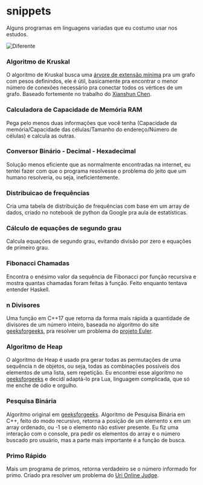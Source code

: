 # snippets

Alguns programas em linguagens variadas que eu costumo usar nos estudos.

![Diferente](https://catracalivre.com.br/wp-content/uploads/2016/11/meme-10-450x487.jpg)

### Algoritmo de Kruskal
O algoritmo de Kruskal busca uma [árvore de extensão mínima](https://pt.wikipedia.org/wiki/%C3%81rvore_de_extens%C3%A3o_m%C3%ADnima) pra um grafo com pesos definindos, ele é útil, basicamente pra encontrar o menor número de conexões necessário pra conectar todos os vértices de um grafo. Baseado fortemente no trabalho do [Xianshun Chen](https://github.com/chen0040/lua-graph/find/master).

### Calculadora de Capacidade de Memória RAM
Pega pelo menos duas informações que você tenha (Capacidade da memória/Capacidade das células/Tamanho do endereço/Número de células) e calcula as outras.

### Conversor Binário - Decimal - Hexadecimal
Solução menos eficiente que as normalmente encontradas na internet, eu tentei fazer com que o programa resolvesse o problema do jeito que um humano resolveria, ou seja, ineficientemente.

### Distribuicao de frequências
Cria uma tabela de distribuição de frequências com base em um array de dados, criado no notebook de python da Google pra aula de estatísticas.

### Cálculo de equações de segundo grau
Calcula equações de segundo grau, evitando divisão por zero e equações de primeiro grau.

### Fibonacci Chamadas
Encontra o enésimo valor da sequência de Fibonacci por função recursiva e mostra quantas chamadas foram feitas à função. Feito enquanto tentava entender Haskell.

### n Divisores
Uma função em C++17 que retorna da forma mais rápida a quantidade de divisores de um número inteiro, baseada no algoritmo do site [geeksforgeeks](https://www.geeksforgeeks.org/count-divisors-n-on13/), pra resolver um problema do [projeto Euler](https://projecteuler.net).

### Algoritmo de Heap
O algoritmo de Heap é usado pra gerar todas as permutações de uma sequência n de objetos, ou seja, todas as combinações possíveis dos elementos de uma lista, sem repetição. Eu encontrei esse algoritmo no [geeksforgeeks](https://www.geeksforgeeks.org/heaps-algorithm-for-generating-permutations/) e decidí adaptá-lo pra Lua, linguagem complicada, que só me enche de ódio e orgulho.

### Pesquisa Binária
Algoritmo original em [geeksforgeeks](https://www.geeksforgeeks.org/binary-search/). Algoritmo de Pesquisa Binária em C++, feito do modo recursivo, retorna a posição de um elemento x em um array ordenado, ou -1 se o elemento não estiver presente. Eu fiz uma interação com o console, pra pedir os elementos do array e o número buscado pro usuário, mas a parte mais importante é a função de busca.

### Primo Rápido
Mais um programa de primos, retorna verdadeiro se o número informado for primo. Criado pra resolver um problema do [Uri Online Judge](https://www.urionlinejudge.com.br).
